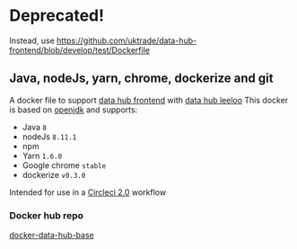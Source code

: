 # Deprecated!

Instead, use https://github.com/uktrade/data-hub-frontend/blob/develop/test/Dockerfile

## Java, nodeJs, yarn, chrome, dockerize and git
A docker file to support [data hub frontend](https://github.com/uktrade/data-hub-frontend/) with [data hub leeloo](https://github.com/uktrade/data-hub-leeloo/)
This docker is based on [openjdk](https://github.com/docker-library/openjdk) and supports:

- Java `8`
- nodeJs `8.11.1`
- npm
- Yarn `1.6.0`
- Google chrome `stable`
- dockerize `v0.3.0`

Intended for use in a [Circleci 2.0](https://circleci.com/) workflow

### Docker hub repo
[docker-data-hub-base](https://hub.docker.com/r/ukti/docker-data-hub-base/)
